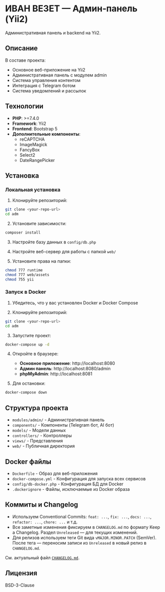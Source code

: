 # ИВАН ВЕЗЕТ — Админ‑панель (Yii2)

Административная панель и backend на Yii2.

## Описание

В составе проекта:

- Основное веб-приложение на Yii2
- Административная панель с модулем admin
- Система управления контентом
- Интеграция с Telegram ботом
- Система уведомлений и рассылок

## Технологии

- **PHP**: >=7.4.0
- **Framework**: Yii2
- **Frontend**: Bootstrap 5
- **Дополнительные компоненты**:
  - reCAPTCHA
  - ImageMagick
  - FancyBox
  - Select2
  - DateRangePicker

## Установка

### Локальная установка

1. Клонируйте репозиторий:

```bash
git clone <your-repo-url>
cd adm
```

2. Установите зависимости:

```bash
composer install
```

3. Настройте базу данных в `config/db.php`

4. Настройте веб-сервер для работы с папкой `web/`

5. Установите права на папки:

```bash
chmod 777 runtime
chmod 777 web/assets
chmod 755 yii
```

### Запуск в Docker

1. Убедитесь, что у вас установлен Docker и Docker Compose

2. Клонируйте репозиторий:

```bash
git clone <your-repo-url>
cd adm
```

3. Запустите проект:

```bash
docker-compose up -d
```

4. Откройте в браузере:

   - **Основное приложение**: http://localhost:8080
   - **Админ панель**: http://localhost:8080/admin
   - **phpMyAdmin**: http://localhost:8081

5. Для остановки:

```bash
docker-compose down
```

## Структура проекта

- `modules/admin/` - Административная панель
- `components/` - Компоненты (Telegram бот, AI бот)
- `models/` - Модели данных
- `controllers/` - Контроллеры
- `views/` - Представления
- `web/` - Публичная директория

## Docker файлы

- `Dockerfile` - Образ для веб-приложения
- `docker-compose.yml` - Конфигурация для запуска всех сервисов
- `config/db-docker.php` - Конфигурация БД для Docker
- `.dockerignore` - Файлы, исключаемые из Docker образа

## Коммиты и Changelog

- Используем Conventional Commits: `feat: ...`, `fix: ...`, `docs: ...`, `refactor: ...`, `chore: ...` и т.д.
- Все заметные изменения фиксируем в `CHANGELOG.md` по формату Keep a Changelog. Раздел `Unreleased` — для текущих изменений.
- Для релизов используем теги Git вида `vMAJOR.MINOR.PATCH` (SemVer). После тега — переносим записи из `Unreleased` в новый релиз в `CHANGELOG.md`.

См. актуальный файл [`CHANGELOG.md`](CHANGELOG.md).

## Лицензия

BSD-3-Clause
